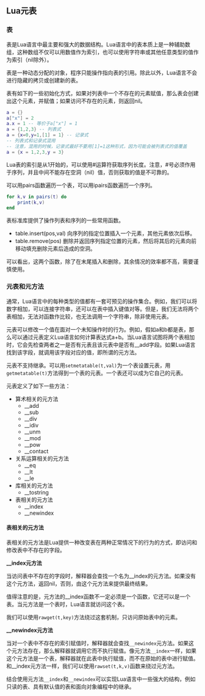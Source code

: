## Lua元表

### 表

表是Lua语言中最主要和强大的数据结构。Lua语言中的表本质上是一种辅助数组，这种数组不仅可以用数值作为索引，也可以使用字符串或其他任意类型的值作为索引（nil除外）。

表是一种动态分配的对象，程序只能操作指向表的引用。除此以外，Lua语言不会进行隐藏的拷贝或创建新的表。

表有如下的一些初始化方式，如果对列表中一个不存在的元素赋值，那么表会创建出这个元素，并赋值；如果访问不存在的元素，则返回nil。

```lua
a = {}
a["x"] = 2
a.x = 1 -- 等价于a["x"] = 1
a = {1,2,3} -- 列表式
a = {x=0,y=1,[1] = 1} -- 记录式
-- 列表式和记录式混用
-- 注意，混用的时候，记录式最好不要用[1]=1这种形式，因为可能会被列表式的值覆盖
a = {x = 1,2,3,y = 3} 
```

Lua表的索引是从1开始的，可以使用#运算符获取序列长度。注意，#号必须作用于序列，并且中间不能存在空洞（nil）值，否则获取的值是不可靠的。

可以用pairs函数遍历一个表，可以用ipairs函数遍历一个序列。

```lua
for k,v in pairs(t) do
    print(k,v)
end
```

表标准库提供了操作列表和序列的一些常用函数。

- table.insert(pos,val) 向序列的指定位置插入一个元素，其他元素依次后移。
- table.remove(pos) 删除并返回序列指定位置的元素，然后将其后的元素向前移动填充删除元素后造成的空洞。

可以看出，这两个函数，除了在末尾插入和删除，其余情况的效率都不高，需要谨慎使用。


### 元表和元方法

通常，Lua语言中的每种类型的值都有一套可预见的操作集合。例如，我们可以将数字相加，可以连接字符串，还可以在表中插入键值对等。但是，我们无法将两个表相加，无法对函数作比较，也无法调用一个字符串，除非使用元表。

元表可以修改一个值在面对一个未知操作时的行为。例如，假如a和b都是表，那么可以通过元表定义Lua语言如何计算表达式a+b。当Lua语言试图将两个表相加时，它会先检查两者之一是否有元表且该元表中是否有__add字段。如果Lua语言找到该字段，就调用该字段对应的值，即所谓的元方法。

元表不支持继承。可以用`setmetatable(t,val)`为一个表设置元表，用`getmetatable(t)`方法得到一个表的元表。一个表还可以成为它自己的元表。

元表定义了如下一些方法：

- 算术相关的元方法
    - __add
    - __sub
    - __div
    - __idiv
    - __unm
    - __mod
    - __pow
    - __contact
- 关系运算相关的元方法
    - __eq
    - __lt
    - __le
- 库相关的元方法
    - __tostring
- 表相关的元方法
    - __index
    - __newindex

#### 表相关的元方法

表相关的元方法是Lua提供一种改变表在两种正常情况下的行为的方式，即访问和修改表中不存在的字段。

**__index元方法**

当访问表中不存在的字段时，解释器会查找一个名为__index的元方法。如果没有这个元方法，返回nil，否则，由这个元方法来提供最终结果。

值得注意的是，元方法的__index函数不一定必须是一个函数，它还可以是一个表。当元方法是一个表时，Lua语言就访问这个表。

我们可以使用`rawget(t,key)`方法绕过这套机制，只访问原始表中的元素。

**__newindex元方法**

当对一个表中不存在的索引赋值时，解释器就会查找`__newindex`元方法。如果这个元方法存在，那么解释器就调用它而不执行赋值。像元方法`__index`一样，如果这个元方法是一个表，解释器就在此表中执行赋值，而不在原始的表中进行赋值。和__index元方法一样，我们可以使用`rawset(t,k,v)`函数来绕过元方法。

结合使用元方法`__index`和`__newindex`可以实现Lua语言中一些强大的结构，例如只读的表、具有默认值的表和面向对象编程中的继承。



